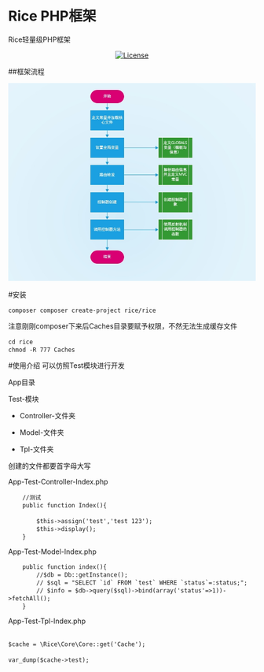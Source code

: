 # Rice PHP框架
Rice轻量级PHP框架
<p align="center">
<a href="https://packagist.org/packages/rice/rice"><img src="https://poser.pugx.org/laravel/framework/license.svg" alt="License"></a>
</p>

##框架流程

![](lct.jpg)

#安装
```
composer composer create-project rice/rice
```
注意刚刚composer下来后Caches目录要赋予权限，不然无法生成缓存文件
```
cd rice
chmod -R 777 Caches
```

#使用介绍
可以仿照Test模块进行开发

App目录

Test-模块
    
-    Controller-文件夹
    
-    Model-文件夹
 
-    Tpl-文件夹

创建的文件都要首字母大写

App-Test-Controller-Index.php

```
    //测试
    public function Index(){

        $this->assign('test','test 123');
        $this->display();
    }
```
App-Test-Model-Index.php
```$xslt
    public function index(){
        //$db = Db::getInstance();
        // $sql = "SELECT `id` FROM `test` WHERE `status`=:status;";
        // $info = $db->query($sql)->bind(array('status'=>1))->fetchAll();
    }
```
App-Test-Tpl-Index.php
```$xslt

$cache = \Rice\Core\Core::get('Cache');

var_dump($cache->test);
```
